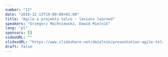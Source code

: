 ```yaml
---
number: "13"
date: "2010-12-13T19:00:00+01:00"
title: "Agile a projekty telco - lessons learned"
speakers: "Grzegorz Machniewski, Dawid Mielnik"
lang: "pl"
sponsors: []
videoURL: ""
slidesURL: "https://www.slideshare.net/dmielnik/presentation-agile-telco"
draft: false
---
```


